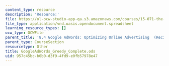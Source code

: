 ```yaml
---
content_type: resource
description: 'Resource:'
file: https://ol-ocw-studio-app-qa.s3.amazonaws.com/courses/15-071-the-analytics-edge-spring-2017/957c45bcb0b0d3f94fd9e0fb57978e47_GoogleAdWords_Greedy_Complete.ods
file_type: application/vnd.oasis.opendocument.spreadsheet
learning_resource_types: []
ocw_type: OCWFile
parent_title: '8.4 Google AdWords: Optimizing Online Advertising  (Recitation)'
parent_type: CourseSection
resourcetype: Other
title: GoogleAdWords_Greedy_Complete.ods
uid: 957c45bc-b0b0-d3f9-4fd9-e0fb57978e47
---
```

